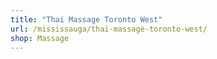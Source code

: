 ```yaml
---
title: "Thai Massage Toronto West"
url: /mississauga/thai-massage-toronto-west/
shop: Massage
---
```

